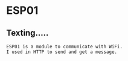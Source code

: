 ESP01
==========================
  Texting.....
  ----------------------

    ESP01 is a module to communicate with WiFi.
    I used in HTTP to send and get a message.
    
  
  
